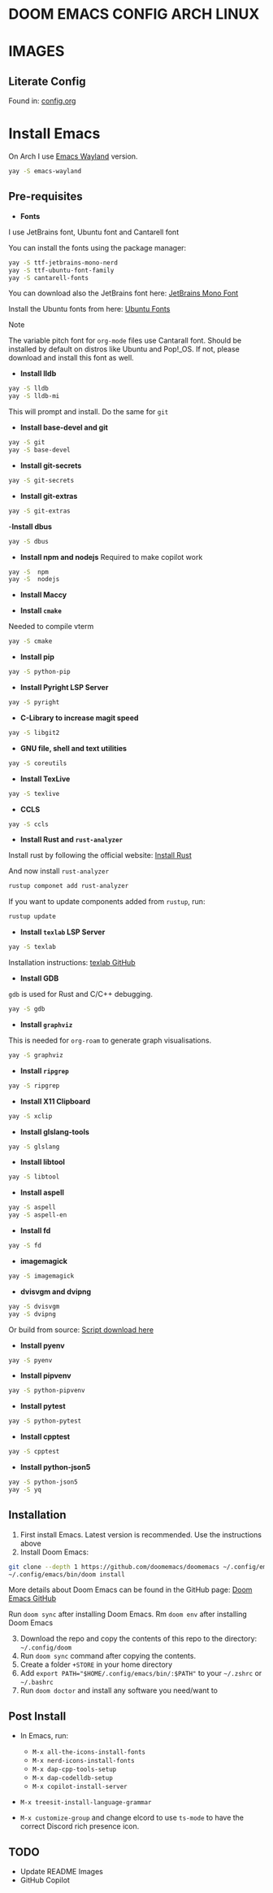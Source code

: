# DOOM EMACS CONFIG ARCH LINUX

# IMAGES

## Literate Config
Found in: [config.org](./config.org)

# Install Emacs
On Arch I use [Emacs Wayland](https://archlinux.org/packages/extra/x86_64/emacs-wayland/) version.

``` bash
yay -S emacs-wayland
```

## Pre-requisites

- **Fonts**

I use JetBrains font, Ubuntu font and Cantarell font

You can install the fonts using the package manager:

``` bash
yay -S ttf-jetbrains-mono-nerd
yay -S ttf-ubuntu-font-family
yay -S cantarell-fonts 
```

You can download also the JetBrains font here: [JetBrains Mono Font](https://www.jetbrains.com/lp/mono/)

Install the Ubuntu fonts from here: [Ubuntu Fonts](https://design.ubuntu.com/font)
> [!NOTE]
> The variable pitch font for `org-mode` files use Cantarall font. Should be installed by default on distros like Ubuntu and Pop!_OS. If not, please download and install this font as well.

- **Install lldb**

``` bash
yay -S lldb
yay -S lldb-mi
```
This will prompt and install. Do the same for `git`

- **Install base-devel and git**

``` bash
yay -S git
yay -S base-devel
```

- **Install git-secrets**

``` bash
yay -S git-secrets
```

- **Install git-extras**

``` bash
yay -S git-extras
```

-**Install dbus**

``` bash
yay -S dbus
```

- **Install npm and nodejs**
Required to make copilot work

``` bash
yay -S  npm
yay -S  nodejs
```

- **Install Maccy**

- **Install `cmake`**

Needed to compile vterm

``` bash
yay -S cmake
```

- **Install pip**

``` bash
yay -S python-pip
```

- **Install Pyright LSP Server**

``` bash
yay -S pyright
```

- **C-Library to increase magit speed**

``` bash
yay -S libgit2
```

- **GNU file, shell and text utilities**

``` bash
yay -S coreutils
```

- **Install TexLive**

``` bash
yay -S texlive
```

- **CCLS**

``` bash
yay -S ccls
```

- **Install Rust and `rust-analyzer`**

Install rust by following the official website: [Install Rust](https://www.rust-lang.org/tools/install)

And now install `rust-analyzer`

``` bash
rustup componet add rust-analyzer
```

If you want to update components added from `rustup`, run:

``` bash
rustup update
```

- **Install `texlab` LSP Server**

``` bash
yay -S texlab
```

Installation instructions: [texlab GitHub](https://github.com/latex-lsp/texlab)

- **Install GDB**

`gdb` is used for Rust and C/C++ debugging.

``` bash
yay -S gdb
```

 - **Install `graphviz`**

This is needed for `org-roam` to generate graph visualisations.

``` bash
yay -S graphviz
```

- **Install `ripgrep`**

``` bash
yay -S ripgrep
```

- **Install X11 Clipboard**

``` bash
yay -S xclip
```

- **Install glslang-tools**

``` bash
yay -S glslang
```

- **Install libtool**

``` bash
yay -S libtool
```

- **Install aspell**

``` bash
yay -S aspell
yay -S aspell-en
```

- **Install fd**

``` bash
yay -S fd
```

- **imagemagick**

``` bash
yay -S imagemagick
```

- **dvisvgm and dvipng**

``` bash
yay -S dvisvgm
yay -S dvipng
```

Or build from source: [Script download here](https://gist.github.com/tobywf/aeeeee63053aaaa841b4032963406684)

- **Install pyenv**

``` bash
yay -S pyenv
```

- **Install pipvenv**

``` bash
yay -S python-pipvenv
```

- **Install pytest**

``` bash
yay -S python-pytest
```

- **Install cpptest**

``` bash
yay -S cpptest
```

- **Install python-json5**

``` bash
yay -S python-json5
yay -S yq
```

## Installation

1. First install Emacs. Latest version is recommended. Use the instructions above
2. Install Doom Emacs:

``` bash
git clone --depth 1 https://github.com/doomemacs/doomemacs ~/.config/emacs
~/.config/emacs/bin/doom install
```
More details about Doom Emacs can be found in the GitHub page: [Doom Emacs GitHub](https://github.com/doomemacs/doomemacs)

Run `doom sync` after installing Doom Emacs.
Rm `doom env` after installing Doom Emacs

3. Download the repo and copy the contents of this repo to the directory: `~/.config/doom`
4. Run `doom sync` command after copying the contents.
5. Create a folder `+STORE` in your home directory
6. Add `export PATH="$HOME/.config/emacs/bin/:$PATH"` to your `~/.zshrc` or `~/.bashrc`
7. Run `doom doctor` and install any software you need/want to

## Post Install

- In Emacs, run:
  - `M-x all-the-icons-install-fonts`
  - `M-x nerd-icons-install-fonts`
  - `M-x dap-cpp-tools-setup`
  - `M-x dap-codelldb-setup`
  - `M-x copilot-install-server`

- `M-x treesit-install-language-grammar`
- `M-x customize-group` and change elcord to use `ts-mode` to have the correct Discord rich presence icon.
## TODO
- Update README Images
- GitHub Copilot
